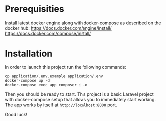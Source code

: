 # Prerequisities

Install latest docker engine along with docker-compose as described on the docker hub:
https://docs.docker.com/engine/install/
https://docs.docker.com/compose/install/

# Installation

In order to launch this project run the following commands:

```
cp application/.env.example application/.env
docker-compose up -d
docker-compose exec app composer i -o
```

Then you should be ready to start. This project is a basic Laravel project with docker-compose setup that allows you to immediately start working. The app works by itself at `http://localhost:8000` port.

Good luck!


